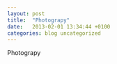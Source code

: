 ```yaml
---
layout: post
title:  "Photograpy"
date:   2013-02-01 13:34:44 +0100
categories: blog uncategorized
---
```


Photograpy